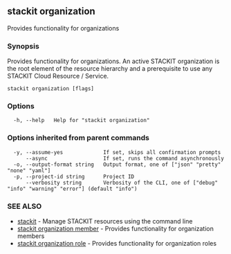 ## stackit organization

Provides functionality for organizations

### Synopsis

Provides functionality for organizations.
An active STACKIT organization is the root element of the resource hierarchy and a prerequisite to use any STACKIT Cloud Resource / Service.

```
stackit organization [flags]
```

### Options

```
  -h, --help   Help for "stackit organization"
```

### Options inherited from parent commands

```
  -y, --assume-yes             If set, skips all confirmation prompts
      --async                  If set, runs the command asynchronously
  -o, --output-format string   Output format, one of ["json" "pretty" "none" "yaml"]
  -p, --project-id string      Project ID
      --verbosity string       Verbosity of the CLI, one of ["debug" "info" "warning" "error"] (default "info")
```

### SEE ALSO

* [stackit](./stackit.md)	 - Manage STACKIT resources using the command line
* [stackit organization member](./stackit_organization_member.md)	 - Provides functionality for organization members
* [stackit organization role](./stackit_organization_role.md)	 - Provides functionality for organization roles

